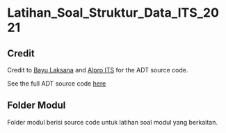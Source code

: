 # Latihan_Soal_Struktur_Data_ITS_2021
## Credit
Credit to [Bayu Laksana](https://github.com/bayulaxana) and [Alpro ITS](https://github.com/AlproITS) for the ADT source code.

See the full ADT source code [here](https://github.com/AlproITS/StrukturData/tree/master/For%20C/D.Array%2C%20Stack%2C%20Queue%2C%20Deque%2C%20Pr.Queue)

## Folder Modul
Folder modul berisi source code untuk latihan soal modul yang berkaitan.

